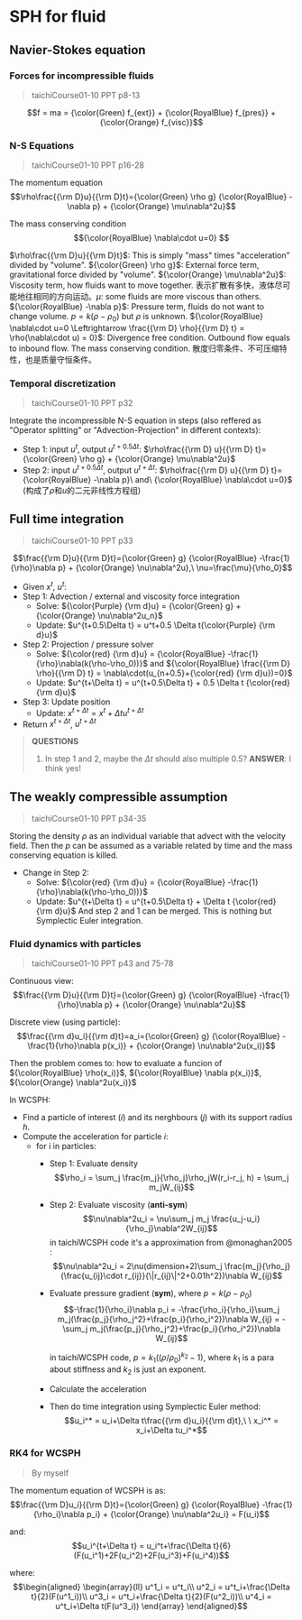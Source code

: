 # SPH for fluid

## Navier-Stokes equation
### Forces for incompressible fluids
> taichiCourse01-10 PPT p8-13

$$f = ma = {\color{Green} f_{ext}} + {\color{RoyalBlue} f_{pres}} + {\color{Orange} f_{visc}}$$

### N-S Equations
> taichiCourse01-10 PPT p16-28

The momentum equation
$$\rho\frac{{\rm D}u}{{\rm D}t}={\color{Green} \rho g} {\color{RoyalBlue} -\nabla p} + {\color{Orange} \mu\nabla^2u}$$

The mass conserving condition
$${\color{RoyalBlue} \nabla\cdot u=0} $$

$\rho\frac{{\rm D}u}{{\rm D}t}$: This is simply "mass" times "acceleration" divided by "volume".
${\color{Green} \rho g}$: External force term, gravitational force divided by "volume".
${\color{Orange} \mu\nabla^2u}$: Viscosity term, how fluids want to move together. 表示扩散有多快，液体尽可能地往相同的方向运动。$\mu$: some fluids are more viscous than others.
${\color{RoyalBlue} -\nabla p}$: Pressure term, fluids do not want to change volume. $p=k(\rho-\rho_0)$ but $\rho$ is unknown.
${\color{RoyalBlue} \nabla\cdot u=0 \Leftrightarrow \frac{{\rm D} \rho}{{\rm D} t} = \rho(\nabla\cdot u) = 0}$: Divergence free condition. Outbound flow equals to inbound flow. The mass conserving condition. 散度归零条件、不可压缩特性，也是质量守恒条件。

### Temporal discretization
> taichiCourse01-10 PPT p32

Integrate the incompressible N-S equation in steps (also reffered as "Operator splitting" or "Advection-Projection" in different contexts):
* Step 1: input $u^t$, output $u^{t+0.5\Delta t}$: $\rho\frac{{\rm D} u}{{\rm D} t}={\color{Green} \rho g} + {\color{Orange} \mu\nabla^2u}$
* Step 2: input $u^{t+0.5\Delta t}$, output $u^{t+\Delta t}$: $\rho\frac{{\rm D} u}{{\rm D} t}={\color{RoyalBlue} -\nabla p}\ and\ {\color{RoyalBlue} \nabla\cdot u=0}$ (构成了$\rho$和$u$的二元非线性方程组)

## Full time integration
> taichiCourse01-10 PPT p33

$$\frac{{\rm D}u}{{\rm D}t}={\color{Green} g} {\color{RoyalBlue} -\frac{1}{\rho}\nabla p} + {\color{Orange} \nu\nabla^2u},\ \nu=\frac{\mu}{\rho_0}$$

* Given $x^t$, $u^t$:
* Step 1: Advection / external and viscosity force integration
  * Solve: ${\color{Purple} {\rm d}u} = {\color{Green} g} + {\color{Orange} \nu\nabla^2u_n}$
  * Update: $u^{t+0.5\Delta t} = u^t+0.5 \Delta t{\color{Purple} {\rm d}u}$
* Step 2: Projection / pressure solver
  * Solve: ${\color{red} {\rm d}u} = {\color{RoyalBlue} -\frac{1}{\rho}\nabla(k(\rho-\rho_0))}$ and ${\color{RoyalBlue} \frac{{\rm D} \rho}{{\rm D} t} = \nabla\cdot(u_{n+0.5}+{\color{red} {\rm d}u})=0}$
  * Update: $u^{t+\Delta t} = u^{t+0.5\Delta t} + 0.5 \Delta t {\color{red} {\rm d}u}$
* Step 3: Update position
  * Update: $x^{t+\Delta t} = x^t+\Delta tu^{t+\Delta t}$
* Return $x^{t+\Delta t}$, $u^{t+\Delta t}$

> **QUESTIONS**
> 1. In step 1 and 2, maybe the $\Delta t$ should also multiple 0.5? **ANSWER**: I think yes!

## The weakly compressible assumption
> taichiCourse01-10 PPT p34-35

Storing the density $\rho$ as an individual variable that advect with the velocity field. Then the $p$ can be assumed as a variable related by time and the mass conserving equation is killed.

* Change in Step 2:
  * Solve: ${\color{red} {\rm d}u} = {\color{RoyalBlue} -\frac{1}{\rho}\nabla(k(\rho-\rho_0))}$
  * Update: $u^{t+\Delta t} = u^{t+0.5\Delta t} + \Delta t {\color{red} {\rm d}u}$
And step 2 and 1 can be merged. This is nothing but Symplectic Euler integration.

### Fluid dynamics with particles
> taichiCourse01-10 PPT p43 and 75-78

Continuous view:
$$\frac{{\rm D}u}{{\rm D}t}={\color{Green} g} {\color{RoyalBlue} -\frac{1}{\rho}\nabla p} + {\color{Orange} \nu\nabla^2u}$$

Discrete view (using particle):
$$\frac{{\rm d}u_i}{{\rm d}t}=a_i={\color{Green} g} {\color{RoyalBlue} -\frac{1}{\rho}\nabla p(x_i)} + {\color{Orange} \nu\nabla^2u(x_i)}$$

Then the problem comes to: how to evaluate a funcion of ${\color{RoyalBlue} \rho(x_i)}$, ${\color{RoyalBlue} \nabla p(x_i)}$, ${\color{Orange} \nabla^2u(x_i)}$

In WCSPH:
* Find a particle of interest ($i$) and its nerghbours ($j$) with its support radius $h$.
* Compute the acceleration for particle $i$:
  * for i in particles:
    * Step 1: Evaluate density
      $$\rho_i = \sum_j \frac{m_j}{\rho_j}\rho_jW(r_i-r_j, h) = \sum_j m_jW_{ij}$$

    * Step 2: Evaluate viscosity (**anti-sym**)
      $$\nu\nabla^2u_i = \nu\sum_j m_j \frac{u_j-u_i}{\rho_j}\nabla^2W_{ij}$$
      in taichiWCSPH code it's a approximation from @monaghan2005 :
      $$\nu\nabla^2u_i = 2\nu(dimension+2)\sum_j \frac{m_j}{\rho_j}(\frac{u_{ij}\cdot r_{ij}}{\|r_{ij}\|^2+0.01h^2})\nabla W_{ij}$$

    * Evaluate pressure gradient (**sym**), where $p = k(\rho-\rho_0)$
      $$-\frac{1}{\rho_i}\nabla p_i = -\frac{\rho_i}{\rho_i}\sum_j m_j(\frac{p_j}{\rho_j^2}+\frac{p_i}{\rho_i^2})\nabla W_{ij} = -\sum_j m_j(\frac{p_j}{\rho_j^2}+\frac{p_i}{\rho_i^2})\nabla W_{ij}$$

      in taichiWCSPH code, $p = k_1((\rho/\rho_0)^{k_2}-1)$, where $k_1$ is a para about stiffness and $k_2$ is just an exponent.
    * Calculate the acceleration
    * Then do time integration using Symplectic Euler method:
      $$u_i^* = u_i+\Delta t\frac{{\rm d}u_i}{{\rm d}t},\ \ x_i^* = x_i+\Delta tu_i^*$$

### RK4 for WCSPH
> By myself

The momentum equation of WCSPH is as:
$$\frac{{\rm D}u_i}{{\rm D}t}={\color{Green} g} {\color{RoyalBlue} -\frac{1}{\rho_i}\nabla p_i} + {\color{Orange} \nu\nabla^2u_i} = F(u_i)$$

and:
$$u_i^{t+\Delta t} = u_i^t+\frac{\Delta t}{6}(F(u_i^1)+2F(u_i^2)+2F(u_i^3)+F(u_i^4))$$

where:
$$\begin{aligned}
    \begin{array}{ll}
      u^1_i = u^t_i\\
      u^2_i = u^t_i+\frac{\Delta t}{2}(F(u^1_i))\\
      u^3_i = u^t_i+\frac{\Delta t}{2}(F(u^2_i))\\
      u^4_i = u^t_i+\Delta t(F(u^3_i))
    \end{array}
\end{aligned}$$
